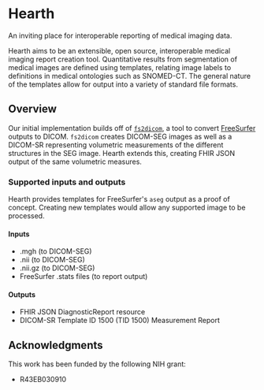 # Hearth
An inviting place for interoperable reporting of medical imaging data.

Hearth aims to be an extensible, open source, interoperable medical imaging report creation tool.
Quantitative results from segmentation of medical images are defined using templates, relating image labels to definitions in medical ontologies such as SNOMED-CT.
The general nature of the templates allow for output into a variety of standard file formats.

## Overview
Our initial implementation builds off of [`fs2dicom`](https://github.com/corticometrics/fs2dicom), a tool to convert [FreeSurfer](https://surfer.nmr.mgh.harvard.edu/) outputs to DICOM.
`fs2dicom` creates DICOM-SEG images as well as a DICOM-SR representing volumetric measurements of the different structures in the SEG image.
Hearth extends this, creating FHIR JSON output of the same volumetric measures.

### Supported inputs and outputs
Hearth provides templates for FreeSurfer's `aseg` output as a proof of concept.
Creating new templates would allow any supported image to be processed.

#### Inputs
- .mgh (to DICOM-SEG)
- .nii (to DICOM-SEG)
- .nii.gz (to DICOM-SEG)
- FreeSurfer .stats files (to report output)

#### Outputs
- FHIR JSON DiagnosticReport resource
- DICOM-SR Template ID 1500 (TID 1500) Measurement Report


## Acknowledgments
This work has been funded by the following NIH grant:
- R43EB030910